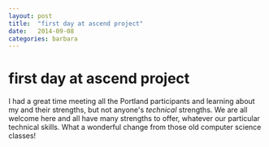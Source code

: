 ```yaml
---
layout: post
title:  "first day at ascend project"
date:   2014-09-08
categories: barbara
---
```

first day at ascend project
===========================

I had a great time meeting all the Portland participants and learning about my 
and their strengths, but not anyone's *technical* strengths. We are all 
welcome here and all have many strengths to offer, whatever our particular 
technical skills. What a wonderful change from those old computer science 
classes!

